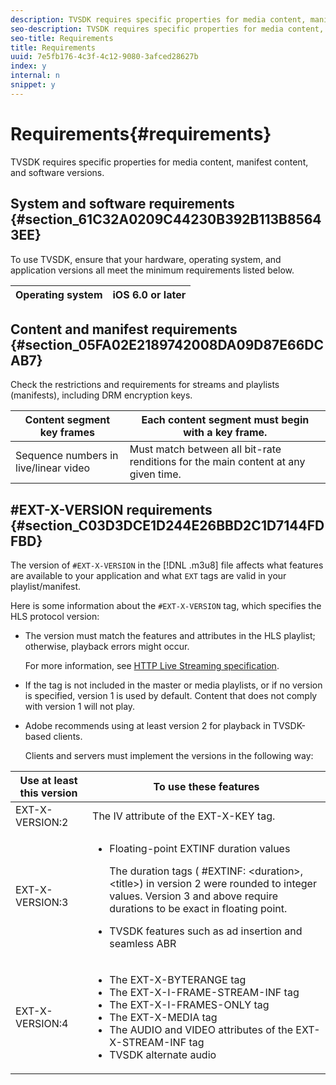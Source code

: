 ```yaml
---
description: TVSDK requires specific properties for media content, manifest content, and software versions.
seo-description: TVSDK requires specific properties for media content, manifest content, and software versions.
seo-title: Requirements
title: Requirements
uuid: 7e5fb176-4c3f-4c12-9080-3afced28627b
index: y
internal: n
snippet: y
---
```


# Requirements{#requirements}

TVSDK requires specific properties for media content, manifest content, and software versions.

## System and software requirements {#section_61C32A0209C44230B392B113B85643EE}

To use TVSDK, ensure that your hardware, operating system, and application versions all meet the minimum requirements listed below. 

|  Operating system  | iOS 6.0 or later  |
|---|---|

## Content and manifest requirements {#section_05FA02E2189742008DA09D87E66DCAB7}

Check the restrictions and requirements for streams and playlists (manifests), including DRM encryption keys. 

|  Content segment key frames  | Each content segment must begin with a key frame.  |
|---|---|
|  Sequence numbers in live/linear video  | Must match between all bit-rate renditions for the main content at any given time.  |

## #EXT-X-VERSION requirements {#section_C03D3DCE1D244E26BBD2C1D7144FDFBD}

The version of `#EXT-X-VERSION` in the [!DNL .m3u8] file affects what features are available to your application and what `EXT` tags are valid in your playlist/manifest.

Here is some information about the `#EXT-X-VERSION` tag, which specifies the HLS protocol version:

* The version must match the features and attributes in the HLS playlist; otherwise, playback errors might occur.

  For more information, see [HTTP Live Streaming specification](https://datatracker.ietf.org/doc/draft-pantos-http-live-streaming/?include_text=1). 
* If the tag is not included in the master or media playlists, or if no version is specified, version 1 is used by default. Content that does not comply with version 1 will not play. 
* Adobe recommends using at least version 2 for playback in TVSDK-based clients.

  Clients and servers must implement the versions in the following way:  

<table frame="all" colsep="1" rowsep="1" id="table_62EB98EDD9DE49EC84CB1C7D59BC40E6"> 
 <thead> 
  <tr rowsep="1"> 
   <th colname="1" class="entry"> Use at least this version </th> 
   <th colname="2" class="entry"> To use these features </th> 
  </tr> 
 </thead>
 <tbody> 
  <tr rowsep="1"> 
   <td colname="1"> <span class="codeph"> EXT-X-VERSION:2 </span> </td> 
   <td colname="2"> The IV attribute of the <span class="codeph"> EXT-X-KEY </span> tag. </td> 
  </tr> 
  <tr rowsep="1"> 
   <td colname="1"> <span class="codeph"> EXT-X-VERSION:3 </span> </td> 
   <td colname="2"> 
    <ul id="ul_C9500D3F934848639C204BF248F139FF"> 
     <li id="li_535A7E3FABCB46FE872A7EA5DE2A1784">Floating-point <span class="codeph"> EXTINF </span> duration values <p>The duration tags ( <span class="codeph"> #EXTINF: </span>&lt;duration&gt;,&lt;title&gt;) in version 2 were rounded to integer values. Version 3 and above require durations to be exact in floating point. </p> </li> 
     <li id="li_8DF5E91F1D5D4E19894595E1FE0A5EDE"> TVSDK features such as ad insertion and seamless ABR </li> 
    </ul> </td> 
  </tr> 
  <tr rowsep="0"> 
   <td colname="1"> <p> <span class="codeph"> EXT-X-VERSION:4 </span> </p> </td> 
   <td colname="2"> <p> 
     <ul id="ul_99E24D013E3141308B5A57446A9B8033"> 
      <li id="li_F36E65ADD2CA451C82FF18DBD5667927">The <span class="codeph"> EXT-X-BYTERANGE </span> tag </li> 
      <li id="li_8C653168A7B84D11AC233E7548A8D2EF">The <span class="codeph"> EXT-X-I-FRAME-STREAM-INF </span> tag </li> 
      <li id="li_2922B34717CB4F6189068529CDBE6D10">The <span class="codeph"> EXT-X-I-FRAMES-ONLY </span> tag </li> 
      <li id="li_D015D78E217641D7867EB509E9F9EEE2">The <span class="codeph"> EXT-X-MEDIA </span> tag </li> 
      <li id="li_CA068EA381984F5497FE67617CA8BB34">The <span class="codeph"> AUDIO </span> and <span class="codeph"> VIDEO </span> attributes of the <span class="codeph"> EXT-X-STREAM-INF </span> tag </li> 
      <li id="li_EE78CC7D194A4EB2897F9AE8E4B081B8"> TVSDK alternate audio </li> 
     </ul> </p> </td> 
  </tr> 
 </tbody> 
</table>

